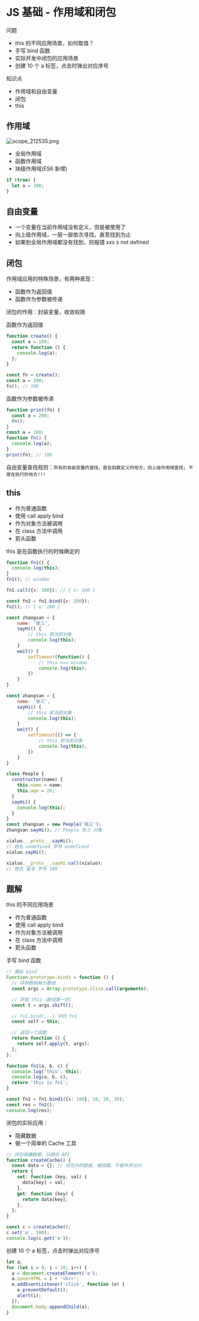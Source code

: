 # JS 基础 - 作用域和闭包

问题

- this 的不同应用场景，如何取值？
- 手写 bind 函数
- 实际开发中闭包的应用场景
- 创建 10 个 a 标签，点击时弹出对应序号

知识点

- 作用域和自由变量
- 闭包
- this

## 作用域

![scope_212535.png](./img/scope_212535.png)

- 全局作用域
- 函数作用域
- 块级作用域(ES6 新增)

```js
if (true) {
  let a = 100;
}
```

## 自由变量

- 一个变量在当前作用域没有定义，但是被使用了
- 向上级作用域，一层一层依次寻找，直至找到为止
- 如果到全局作用域都没有找到，则报错 xxx s not defined

## 闭包

作用域应用的特殊场景，有两种表现：

- 函数作为返回值
- 函数作为参数被传递

闭包的作用：封装变量，收敛权限

函数作为返回值

```js
function create() {
  const a = 100;
  return function () {
    console.log(a);
  };
}

const fn = create();
const a = 200;
fn(); // 100
```

函数作为参数被传递

```js
function print(fn) {
  const a = 200;
  fn();
}
const a = 100;
function fn() {
  console.log(a);
}
print(fn); // 100
```

自由变量查找规则：`所有的自由变量的查找，是在函数定义的地方，向上级作用域查找; 不是在执行的地方!!!`

## this

- 作为普通函数
- 使用 call apply bind
- 作为对象方法被调用
- 在 class 方法中调用
- 箭头函数

this 是在函数执行的时候确定的

```js
function fn1() {
  console.log(this);
}
fn1(); // window

fn1.call({x: 100}); // { x: 100 }

const fn2 = fn1.bind({x: 200});
fn2(); // { x: 200 }
```

```js
const zhangsan = {
    name: '张三',
    sayHi() {
        // this 即当前对象
        console.log(this);
    }
    wait() {
        setTimeout(function() {
            // this === window
            console.log(this);
        })
    }
}

const zhangsan = {
    name: '张三',
    sayHi() {
        // this 即当前对象
        console.log(this);
    }
    wait() {
        setTimeout(() => {
            // this 即当前对象
            console.log(this);
        })
    }
}
```

```js
class People {
  constructor(name) {
    this.name = name;
    this.age = 20;
  }
  sayHi() {
    console.log(this);
  }
}
const zhangsan = new People('张三');
zhangsan.sayHi(); // People 张三 对象
```

```js
xialuo.__proto__.sayHi();
// 姓名 undefined 学号 undefined
xialuo.sayHi();

xialuo.__proto__.sayHi.call(xialuo);
// 姓名 夏洛 学号 100
```

## 题解

this 的不同应用场景

- 作为普通函数
- 使用 call apply bind
- 作为对象方法被调用
- 在 class 方法中调用
- 箭头函数

手写 bind 函数

```js
// 模拟 bind
Function.prototype.bind1 = function () {
  // 将参数拆解为数组
  const args = Array.prototype.slice.call(arguments);

  // 获取 this（数组第一项）
  const t = args.shift();

  // fn1.bind(...) 中的 fn1
  const self = this;

  // 返回一个函数
  return function () {
    return self.apply(t, args);
  };
};

function fn1(a, b, c) {
  console.log('this', this);
  console.log(a, b, c);
  return 'this is fn1';
}

const fn2 = fn1.bind1({x: 100}, 10, 20, 30);
const res = fn2();
console.log(res);
```

闭包的实际应用：

- 隐藏数据
- 做一个简单的 Cache 工具

```js
// 闭包隐藏数据，只提供 API
function createCache() {
  const data = {}; // 闭包中的数据，被隐藏，不被外界访问
  return {
    set: function (key, val) {
      data[key] = val;
    },
    get: function (key) {
      return data[key];
    },
  };
}

const c = createCache();
c.set('a', 100);
console.log(c.get('a'));
```

创建 10 个 a 标签，点击时弹出对应序号

```js
let a;
for (let i = 0; i < 10; i++) {
  a = document.createElement('a');
  a.innerHTML = i + '<br>';
  a.addEventListener('click', function (e) {
    e.preventDefault();
    alert(i);
  });
  document.body.appendChild(a);
}
```
